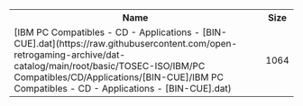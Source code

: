 <table>
<tr><th>Name</th><th>Size</th></tr>
<tr><td>
[IBM PC Compatibles - CD - Applications - [BIN-CUE].dat](https://raw.githubusercontent.com/open-retrogaming-archive/dat-catalog/main/root/basic/TOSEC-ISO/IBM/PC Compatibles/CD/Applications/[BIN-CUE]/IBM PC Compatibles - CD - Applications - [BIN-CUE].dat)
</td><td>1064</td></tr>
</table>
